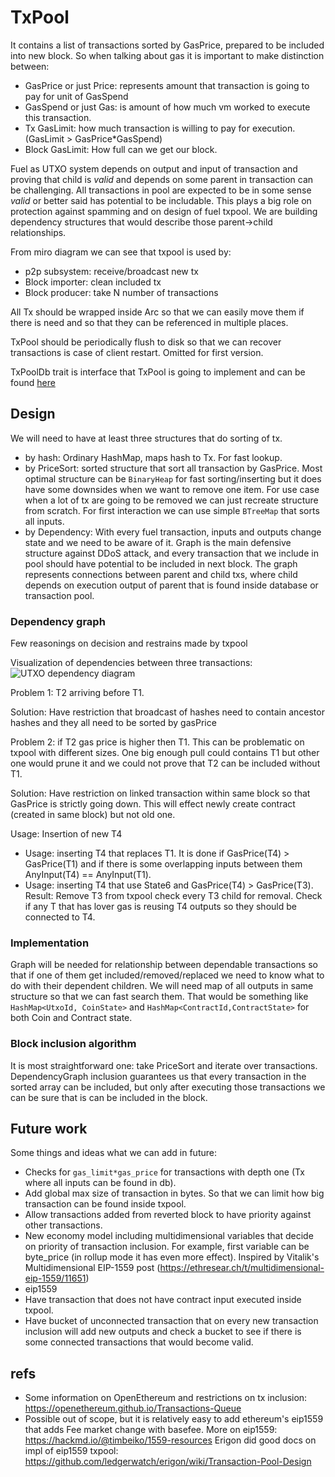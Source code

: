 # TxPool

It contains a list of transactions sorted by GasPrice, prepared to be included into new block. So when talking about gas it is important to make distinction between:

* GasPrice or just Price: represents amount that transaction is going to pay for unit of GasSpend
* GasSpend or just Gas: is amount of how much vm worked to execute this transaction.
* Tx GasLimit: how much transaction is willing to pay for execution. (GasLimit > GasPrice*GasSpend)
* Block GasLimit: How full can we get our block.  

Fuel as UTXO system depends on output and input of transaction and proving that child is *valid* and depends on some parent in transaction can be challenging. All transactions in pool are expected to be in some sense *valid* or better said has potential to be includable. This plays a big role on protection against spamming and on design of fuel txpool. We are building dependency structures that would describe those parent->child relationships.

From miro diagram we can see that txpool is used by:

* p2p subsystem: receive/broadcast new tx
* Block importer: clean included tx
* Block producer: take N number of transactions

All Tx should be wrapped inside Arc so that we can easily move them if there is need and so that they can be referenced in multiple places.

TxPool should be periodically flush to disk so that we can recover transactions is case of client restart. Omitted for first version.

TxPoolDb trait is interface that TxPool is going to implement and can be found [here](src/ports.rs)

## Design

We will need to have at least three structures that do sorting of tx.

* by hash: Ordinary HashMap, maps hash to Tx. For fast lookup.
* by PriceSort: sorted structure that sort all transaction by GasPrice. Most optimal structure can be `BinaryHeap` for fast sorting/inserting but it does have some downsides when we want to remove one item. For use case when a lot of tx are going to be removed we can just recreate structure from scratch. For first interaction we can use simple `BTreeMap` that sorts all inputs.
* by Dependency: With every fuel transaction, inputs and outputs change state and we need to be aware of it. Graph is the main defensive structure against DDoS attack, and every transaction that we include in pool should have potential to be included in next block. The graph represents connections between parent and child txs, where child depends on execution output of parent that is found inside database or transaction pool.

### Dependency graph

Few reasonings on decision and restrains made by txpool

Visualization of dependencies between three transactions:
![UTXO dependency diagram](../../../docs/diagrams/fuel_v2_client_design_UTXO_dependency.jpg)

Problem 1: T2 arriving before T1.

Solution: Have restriction that broadcast of hashes need to contain ancestor hashes and they all need to be sorted by gasPrice

Problem 2: if T2 gas price is higher then T1. This can be problematic on txpool with different sizes. One big enough pull could contains T1 but other one would prune it and we could not prove that T2 can be included without T1.

Solution: Have restriction on linked transaction within same block so that GasPrice is strictly going down. This will effect newly create contract (created in same block) but not old one.

Usage: Insertion of new T4

* Usage: inserting T4 that replaces T1. It is done if GasPrice(T4) > GasPrice(T1) and if there is some overlapping inputs between them AnyInput(T4) == AnyInput(T1).
* Usage: inserting T4 that use State6 and GasPrice(T4) > GasPrice(T3).
    Result: Remove T3 from txpool check every T3 child for removal. Check if any T that has lover gas is reusing T4 outputs so they should be connected to T4.

### Implementation

Graph will be needed for relationship between dependable transactions so that if one of them get included/removed/replaced we need to know what to do with their dependent children.
We will need map of all outputs in same structure so that we can fast search them. That would be something like `HashMap<UtxoId, CoinState>` and `HashMap<ContractId,ContractState>` for both Coin and Contract state.

### Block inclusion algorithm

It is most straightforward one: take PriceSort and iterate over transactions. DependencyGraph inclusion guarantees us that every transaction in the sorted array can be included, but only after executing those transactions we can be sure that is can be included in the block.

## Future work

Some things and ideas what we can add in future:

* Checks for `gas_limit*gas_price` for transactions with depth one (Tx where all inputs can be found in db).
* Add global max size of transaction in bytes. So that we can limit how big transaction can be found inside txpool.
* Allow transactions added from reverted block to have priority against other transactions.
* New economy model including multidimensional variables that decide on priority of transaction inclusion. For example, first variable can be byte_price (in rollup mode it has even more effect). Inspired by Vitalik's Multidimensional EIP-1559 post (<https://ethresear.ch/t/multidimensional-eip-1559/11651>)
* eip1559
* Have transaction that does not have contract input executed inside txpool.
* Have bucket of unconnected transaction that on every new transaction inclusion will add new outputs and check a bucket to see if there is some connected transactions that would become valid.

## refs

* Some information on OpenEthereum and restrictions on tx inclusion: <https://openethereum.github.io/Transactions-Queue>
* Possible out of scope, but it is relatively easy to add ethereum's eip1559 that adds Fee market change with basefee. More on eip1559: <https://hackmd.io/@timbeiko/1559-resources>
Erigon did good docs on impl of eip1559 txpool: <https://github.com/ledgerwatch/erigon/wiki/Transaction-Pool-Design>
